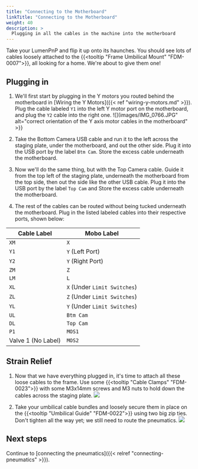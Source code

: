```yaml
---
title: "Connecting to the Motherboard"
linkTitle: "Connecting to the Motherboard"
weight: 40
description: >
  Plugging in all the cables in the machine into the motherboard
---
```


Take your LumenPnP and flip it up onto its haunches. You should see lots of cables loosely attached to the {{<tooltip "Frame Umbilical Mount" "FDM-0007">}}, all looking for a home. We're about to give them one!

## Plugging in

1. We'll first start by plugging in the Y motors you routed behind the motherboard in [Wiring the Y Motors]({{< ref "wiring-y-motors.md" >}}). Plug the cable labeled `Y1` into the left Y motor port on the motherboard, and plug the `Y2` cable into the right one.
  ![](images/IMG_0766.JPG" alt="correct orientation of the Y axis motor cables in the motherboard" >}}

2. Take the Bottom Camera USB cable and run it to the left across the staging plate, under the motherboard, and out the other side. Plug it into the USB port by the label `Btm Cam`. Store the excess cable underneath the motherboard.

3. Now we'll do the same thing, but with the Top Camera cable. Guide it from the top left of the staging plate, underneath the motherboard from the top side, then out the side like the other USB cable. Plug it into the USB port by the label `Top Cam` and Store the excess cable underneath the motherboard.

4. The rest of the cables can be routed without being tucked underneath the motherboard. Plug in the listed labeled cables into their respective ports, shown below:

| Cable Label        | Mobo Label                    |
| ------------------ | ----------------------------- |
| `XM`               | `X`                           |
| `Y1`               | `Y` (Left Port)               |
| `Y2`               | `Y` (Right Port)              |
| `ZM`               | `Z`                           |
| `LM`               | `L`                           |
| `XL`               | `X`  (Under `Limit Switches`) |
| `ZL`               | `Z`  (Under `Limit Switches`) |
| `YL`               | `Y`  (Under `Limit Switches`) |
| `UL`               | `Btm Cam`                     |
| `DL`               | `Top Cam`                     |
| `P1`               | `MOS1`                        |
| Valve 1 (No Label) | `MOS2`                        |

## Strain Relief

1. Now that we have everything plugged in, it's time to attach all these loose cables to the frame. Use some {{<tooltip "Cable Clamps" "FDM-0023">}} with some M3x14mm screws and M3 nuts to hold down the cables across the staging plate.
  ![](images/IMG_0834.JPG)

2. Take your umbilical cable bundles and loosely secure them in place on the {{<tooltip "Umbilical Guide" "FDM-0022">}} using two big zip ties. Don't tighten all the way yet; we still need to route the pneumatics.
  ![](images/IMG_0826.JPG)

## Next steps

Continue to [connecting the pneumatics]({{< relref "connecting-pneumatics" >}}).